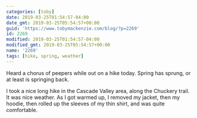 ```yaml
---
categories: [toby]
date: 2019-03-25T01:54:57-04:00
date_gmt: 2019-03-25T05:54:57+00:00
guid: 'https://www.tobymackenzie.com/blog/?p=2269'
id: 2269
modified: 2019-03-25T01:54:57-04:00
modified_gmt: 2019-03-25T05:54:57+00:00
name: '2269'
tags: [hike, spring, weather]
---
```


Heard a chorus of peepers while out on a hike today.  Spring has sprung, or at least is springing back.

<!--more-->

I took a nice long hike in the Cascade Valley area, along the Chuckery trail.  It was nice weather.  As I got warmed up, I removed my jacket, then my hoodie, then rolled up the sleeves of my thin shirt, and was quite comfortable.
